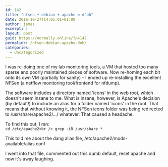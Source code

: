 ```yaml
---
id: 142
title: "nfsen + debian + apache = d'oh"
date: 2016-10-27T14:05:01+01:00
author: james
excerpt: |
layout: post
guid: https://normally.online/?p=142
permalink: /nfsen-debian-apache-doh/
categories:
  - Uncategorized
---
```

I was re-doing one of my lab monitoring tools, a VM that hosted too many sparse and poorly maintained pieces of software. Now re-homing each bit onto its own VM (partially for sanity) - I ended up re-installing the excellent NFSen (a netflow monitoring tool/frontend for nfdump).

<!--end_excerpt-->

The software includes a directory named 'icons' in the web root, which doesn't seem insane to me. What is insane, however, is Apache's decision (by default!) to include an alias for a folder named 'icons' in the root. That means that without knowing it, the NFSen icons folder was being redirected to /usr/share/apache2/.../ whatever. That caused a headache.

To find this out, I ran:  
`cd /etc/apache2<br />
grep -iR /usr/share *`

This told me about the dang alias file, /etc/apache2/mods-available/alias.conf

I went into that file, commented out this dumb default, reset apache and now it's away laughing.
